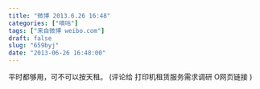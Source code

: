 ```yaml
---
title: "微博 2013.6.26 16:48"
categories: ["嘀咕"]
tags: ["来自微博 weibo.com"]
draft: false
slug: "659byj"
date: "2013-06-26 16:48:00"
---
```


<p>平时都够用，可不可以按天租。 (评论给 打印机租赁服务需求调研   O网页链接 ) ​​​​</p>

